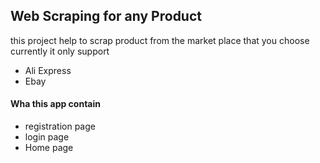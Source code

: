 ## Web Scraping for any Product 
this project help to scrap product from the market place that you choose
currently it only support 
* Ali Express 
* Ebay

####  Wha this app contain
* registration page
* login page 
* Home page

